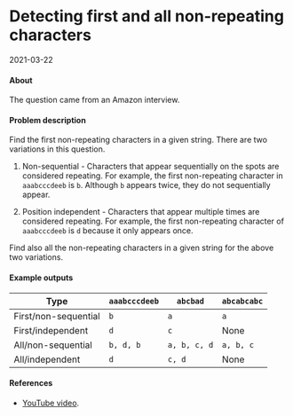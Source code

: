 # Detecting first and all non-repeating characters

2021-03-22

#### About

The question came from an Amazon interview.

#### Problem description

Find the first non-repeating characters in a given string. There are two variations in this question.

1. Non-sequential - Characters that appear sequentially on the spots are considered repeating. For example, the first non-repeating character in `aaabcccdeeb` is `b`. Although `b` appears twice, they do not sequentially appear.

2. Position independent - Characters that appear multiple times are considered repeating. For example, the first non-repeating character of `aaabcccdeeb` is `d` because it only appears once.

Find also all the non-repeating characters in a given string for the above two variations.

#### Example outputs

Type | `aaabcccdeeb` | `abcbad` | `abcabcabc`
-----|---------------|----------|------------
First/non-sequential | `b` | `a` | `a`
First/independent | `d` | `c` | None
All/non-sequential | `b, d, b` | `a, b, c, d` | `a, b, c`
All/independent | `d` | `c, d` | None

#### References

- [YouTube video](https://www.youtube.com/watch?v=5co5Gvp_-S0).